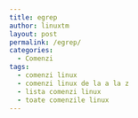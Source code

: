 ```yaml
---
title: egrep
author: linuxtm
layout: post
permalink: /egrep/
categories:
  - Comenzi
tags:
  - comenzi linux
  - comenzi linux de la a la z
  - lista comenzi linux
  - toate comenzile linux
---
```

